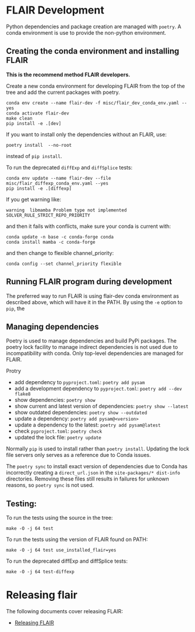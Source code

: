 # FLAIR Development

Python dependencies and package creation are managed with `poetry`.
A conda environment is use to provide the non-python environment.

## Creating the conda environment and installing FLAIR

**This is the recommend method FLAIR developers.**

Create a new conda environment for developing FLAIR from the top of
the tree and add the current packages with poetry.

```
conda env create --name flair-dev -f misc/flair_dev_conda_env.yaml --yes
conda activate flair-dev
make clean
pip install -e .[dev]
```

If you want to install only the dependencies without an FLAIR, use:
```
poetry install  --no-root
```
instead of `pip install`.

To run the deprecated `diffExp` and `diffSplice` tests:
```
conda env update --name flair-dev --file misc/flair_diffexp_conda_env.yaml --yes
pip install -e .[diffexp]
```

If you get warning like:
```
warning  libmamba Problem type not implemented SOLVER_RULE_STRICT_REPO_PRIORITY
```
and then it fails with conflicts, make sure your conda is current with:

```
conda update -n base -c conda-forge conda
conda install mamba -c conda-forge
```
and then change to flexible channel_priority:
```
conda config --set channel_priority flexible
```

## Running FLAIR program during development

The preferred way to run FLAIR is using flair-dev conda environment as described above,
which will have it in the PATH.  By using the `-e` option to `pip`, the 

## Managing dependencies

Poetry is used to manage dependencies and build PyPi packages.
The poetry lock facility to manage indirect dependencies is not
used due to incompatibility with conda.  Only top-level dependencies
are managed for FLAIR.

Protry
* add dependency to `pyproject.toml`: `poetry add pysam`
* add a development dependency to `pyproject.toml`: `poetry add --dev flake8`
* show dependencies: `poetry show`
* show current and latest version of dependencies: `poetry show --latest`
* show outdated dependencies: `poetry show --outdated`
* update a dependency: `poetry add pysam@<version>`
* update a dependency to the latest: `poetry add pysam@latest`
* check `pyproject.toml`: `poetry check`
* updated the lock file: `poetry update`

Normally `pip` is used to install rather than `poetry install`.  Updating the
lock file servers only serves as a reference due to Conda issues.

The `poetry sync` to install exact version of dependencies due to Conda has
incorrectly creating a `direct_url.json` in the `site-packages/* dist-info`
directories. Removing these files still results in failures for unknown
reasons, so  `poetry sync` is not used.

## Testing:

To run the tests using the source in the tree:
```
make -O -j 64 test
```

To run the tests using the version of FLAIR found on PATH:
```
make -O -j 64 test use_installed_flair=yes
```

To run the deprecated diffExp and diffSplice tests:
```
make -O -j 64 test-diffexp
```

# Releasing flair

The following documents cover releasing FLAIR:

* [Releasing FLAIR](release.md)
